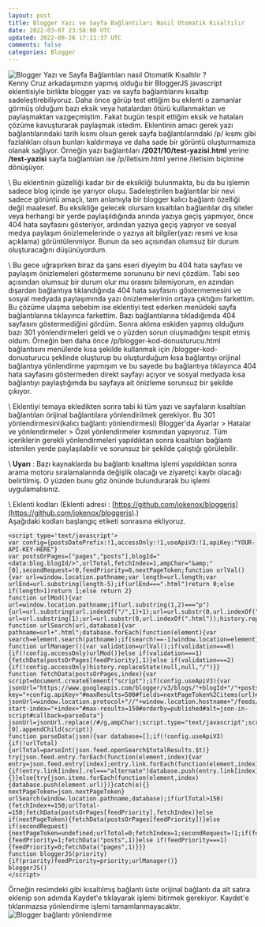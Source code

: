 ```yaml
---           
layout: post
title: Blogger Yazı ve Sayfa Bağlantıları Nasıl Otomatik Kısaltılır
date: 2022-03-07 23:58:00 UTC
updated: 2022-08-26 17:11:37 UTC
comments: false
categories: Blogger
---
```

![Blogger Yazı ve Sayfa Bağlantıları nasıl Otomatik Kısaltılır ?](https://blogger.googleusercontent.com/img/a/AVvXsEi6WAUAt096eBhP-7txiBMiYoqd4hIzY-Opy6Ttes7vK0QpAxG5jhQxzyHOQP2lKtssU2-orJBERr-rflGVkb6JRHRorbpAMslBGxtZnqGb9F1ZMSW_h9_Iw2zMmAgnYwliZd6U-oj6AOryPLs8_jakmwvsVVTkH7HDj2kUGczJTp491YH-JLwlDomA "Blogger Yazı ve Sayfa Bağlantıları nasıl Otomatik Kısaltılır ?")  
Kenny Cruz arkadaşımızın yapmış olduğu bir BloggerJS javascript eklentisiyle birlikte blogger yazı ve sayfa bağlantılarını kısaltıp sadeleştirebiliyoruz. Daha önce görüp test ettiğim bu eklenti o zamanlar görmüş olduğum bazı eksik veya hatalardan ötürü kullanmaktan ve paylaşmaktan vazgeçmiştim. Fakat bugün tespit ettiğim eksik ve hataları çözüme kavuşturarak paylaşmak istedim. Eklentinin amacı gerek yazı bağlantılarındaki tarih kısmı olsun gerek sayfa bağlantılarındaki /p/ kısmı gibi fazlalıkları olsun bunları kaldırmaya ve daha sade bir görüntü oluşturmamıza olanak sağlıyor. Örneğin yazı bağlantıları **/2021/10/test-yazisi.html** yerine **/test-yazisi** sayfa bağlantıları ise /p/iletisim.html yerine /iletisim biçimine dönüşüyor.  

\\
Bu eklentinin güzelliği kadar bir de eksikliği bulunmakta, bu da bu işlemin sadece blog içinde işe yarıyor oluşu. Sadeleştirilen bağlantılar bir nevi sadece görüntü amaçlı, tam anlamıyla bir blogger kalıcı bağlantı özelliği değil maalesef. Bu eksikliğe gelecek olursam kısaltılan bağlantılar dış siteler veya herhangi bir yerde paylaşıldığında anında yazıya geçiş yapmıyor, önce 404 hata sayfasını gösteriyor, ardından yazıya geçiş yapıyor ve sosyal medya paylaşım önizlemelerinde o yazıya ait bilgiler(yazı resmi ve kısa açıklama) görüntülenmiyor. Bunun da seo açısından olumsuz bir durum oluşturacağını düşünüyordum.  

\\
Bu gece uğraşırken biraz da şans eseri diyeyim bu 404 hata sayfası ve paylaşım önizlemeleri göstermeme sorununu bir nevi çözdüm. Tabi seo açısından olumsuz bir durum olur mu orasını bilemiyorum, en azından dışardan bağlantıya tıklandığında 404 hata sayfasını göstermemesini ve sosyal medyada paylaşımında yazı önizlemelerinin ortaya çıktığını farkettim. Bu çözüme ulaşma sebebim ise eklentiyi test ederken menüdeki sayfa bağlantılarına tıklayınca farkettim. Bazı bağlantılarına tıkladığımda 404 sayfasını göstermediğini gördüm. Sonra aklıma eskiden yapmış olduğum bazı 301 yönlendirmeleri geldi ve o yüzden sorun oluşmadığını tespit etmiş oldum. Örneğin ben daha önce /p/blogger-kod-donusturucu.html bağlantısını menülerde kısa şekilde kullanmak için /blogger-kod-donusturucu şeklinde oluşturup bu oluşturduğum kısa bağlantıyı orijinal bağlantıya yönlendirme yapmışım ve bu sayede bu bağlantıya tıklayınca 404 hata sayfasını göstermeden direkt sayfayı açıyor ve sosyal medyada kısa bağlantıyı paylaştığımda bu sayfaya ait önizleme sorunsuz bir şekilde çıkıyor.  

\\
Eklentiyi temaya ekledikten sonra tabi ki tüm yazı ve sayfaların kısaltılan bağlantıları örijinal bağlantılara yönlendirilmek gerekiyor. Bu 301 yönlendirmesini(kalıcı bağlantı yönlendirmesi) Blogger'da Ayarlar > Hatalar ve yönlendirmeler > Özel yönlendirmeler kısmından yapıyoruz. Tüm içeriklerin gerekli yönlendirmeleri yapıldıktan sonra kısaltılan bağlantı istenilen yerde paylaşılabilir ve sorunsuz bir şekilde çalıştığı görülebilir.  

\\
**Uyarı** : Bazı kaynaklarda bu bağlantı kısaltma işlemi yapıldıktan sonra arama motoru sıralamalarında değişlik olacağı ve ziyaretçi kaybı olacağı belirtilmiş. O yüzden bunu göz önünde bulundurarak bu işlemi uygulamalısınız.  

\\
Eklenti kodları (Eklenti adresi : [https://github.com/jokenox/bloggerjs](https://github.com/jokenox/bloggerjs).)  
Aşağıdaki kodları <head> başlangıç etiketi sonrasına ekliyoruz.  
<pre style="background:#eee"><code>&lt;script type='text/javascript'&gt;
var config={postsDatePrefix:!1,accessOnly:!1,useApiV3:!1,apiKey:&quot;YOUR-API-KEY-HERE&quot;}
var postsOrPages=[&quot;pages&quot;,&quot;posts&quot;],blogId=&quot;&lt;data:blog.blogId/&gt;&quot;,urlTotal,fetchIndex=1,ampChar=&quot;&amp;amp;&quot;[0],secondRequest=!0,feedPriority=0,nextPageToken;function urlVal(){var url=window.location.pathname;var length=url.length;var urlEnd=url.substring(length-5);if(urlEnd===&quot;.html&quot;)return 0;else if(length&gt;1)return 1;else return 2}
function urlMod(){var url=window.location.pathname;if(url.substring(1,2)===&quot;p&quot;){url=url.substring(url.indexOf(&quot;/&quot;,1)+1);url=url.substr(0,url.indexOf(&quot;.html&quot;));history.replaceState(null,null,&quot;../&quot;+url)}else{if(!config.postsDatePrefix)url=url.substring(url.indexOf(&quot;/&quot;,7)+1);else url=url.substring(1);url=url.substr(0,url.indexOf(&quot;.html&quot;));history.replaceState(null,null,&quot;../../&quot;+url)}}
function urlSearch(url,database){var pathname=url+&quot;.html&quot;;database.forEach(function(element){var search=element.search(pathname);if(search!==-1)window.location=element})}
function urlManager(){var validation=urlVal();if(validation===0){if(!config.accessOnly)urlMod()}else if(validation===1){fetchData(postsOrPages[feedPriority],1)}else if(validation===2){if(!config.accessOnly)history.replaceState(null,null,&quot;/&quot;)}}
function fetchData(postsOrPages,index){var script=document.createElement(&quot;script&quot;);if(config.useApiV3){var jsonUrl=&quot;https://www.googleapis.com/blogger/v3/blogs/&quot;+blogId+&quot;/&quot;+postsOrPages+&quot;?key=&quot;+config.apiKey+&quot;#maxResults=500#fields=nextPageToken%2Citems(url)#callback=parseData&quot;;if(nextPageToken)jsonUrl+=&quot;#pageToken=&quot;+nextPageToken;nextPageToken=undefined}else{var jsonUrl=window.location.protocol+&quot;//&quot;+window.location.hostname+&quot;/feeds/&quot;+postsOrPages+&quot;/summary?start-index=&quot;+index+&quot;#max-results=150#orderby=published#alt=json-in-script#callback=parseData&quot;}
jsonUrl=jsonUrl.replace(/#/g,ampChar);script.type=&quot;text/javascript&quot;;script.src=jsonUrl;document.getElementsByTagName(&quot;head&quot;)[0].appendChild(script)}
function parseData(json){var database=[];if(!config.useApiV3){if(!urlTotal){urlTotal=parseInt(json.feed.openSearch$totalResults.$t)}
try{json.feed.entry.forEach(function(element,index){var entry=json.feed.entry[index];entry.link.forEach(function(element,index){if(entry.link[index].rel===&quot;alternate&quot;)database.push(entry.link[index].href)})})}catch(e){}}else{try{json.items.forEach(function(element,index){database.push(element.url)})}catch(e){}
nextPageToken=json.nextPageToken}
urlSearch(window.location.pathname,database);if(urlTotal&gt;150){fetchIndex+=150;urlTotal-=150;fetchData(postsOrPages[feedPriority],fetchIndex)}else if(nextPageToken){fetchData(postsOrPages[feedPriority])}else if(secondRequest){nextPageToken=undefined;urlTotal=0;fetchIndex=1;secondRequest=!1;if(feedPriority===0){feedPriority=1;fetchData(&quot;posts&quot;,1)}else if(feedPriority===1){feedPriority=0;fetchData(&quot;pages&quot;,1)}}}
function bloggerJS(priority){if(priority)feedPriority=priority;urlManager()}
bloggerJS()
&lt;/script&gt;</code></pre>

Örneğin resimdeki gibi kısaltılmış bağlantı üste orijinal bağlantı da alt satıra eklenip son adımda Kaydet'e tıklayarak işlemi bitirmek gerekiyor. Kaydet'e tıklanmazsa yönlendirme işlemi tamamlanmayacaktır.  
![Blogger bağlantı yönlendirme](https://blogger.googleusercontent.com/img/a/AVvXsEjyupXEabRZEpsNr9md5Yu146526kkJg5idOo45UXkGuBi0_v2RoKcllLTLiEgAB2-eDMgWb--OZ3AgRFPXnBSS4Yv3gkfce0_I4AFOFniXtzZ5CBYkaFiHVGMTY9DR_4q3bEFxYZurykdmpwwI1Irzu51e9lJ3FFo4C6HGw7PGptyuG_2Huaz3FEV8)